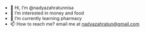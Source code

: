 - 👋 Hi, I’m @nadyazahratunnisa
- 👀 I’m interested in money and food
- 🌱 I’m currently learning pharmacy
- 📫 How to reach me? email me at nadyazahratun@gmail.com

<!---
nadyazahratunnisa/nadyazahratunnisa is a ✨ special ✨ repository because its `README.md` (this file) appears on your GitHub profile.
You can click the Preview link to take a look at your changes.
--->
